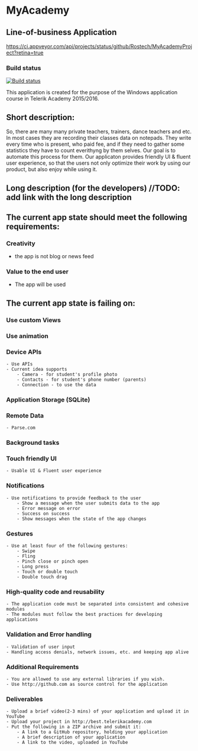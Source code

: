 # MyAcademy
## Line-of-business Application
https://ci.appveyor.com/api/projects/status/github/Rostech/MyAcademyProject?retina=true
### Build status

[![Build status](https://ci.appveyor.com/api/projects/status/rvxkxx2giwvv4vgj?svg=true)](https://ci.appveyor.com/project/Rostech/myacademyproject)


This application is created for the purpose of the Windows application course in Telerik Academy 2015/2016.

## Short description:
So, there are many many private teachers, trainers, dance teachers and etc. In most cases they are recording their classes data on notepads. They write every time who is present, who paid fee, and if they need to gather some statistics they have to count everithyng by them selves.
Our goal is to automate this process for them. Our applicaton provides friendly UI & fluent user experience, so that the users not only optimize their work by using our product, but also enjoy while using it. 

## Long description (for the developers) //TODO: add link with the long description

## The current app state should meet the following requirements:

###	Creativity 
 - the app is not blog or news feed

### Value to the end user
 - The app will be used
 
## The current app state is failing on:
 
### Use custom Views
### Use animation
### Device APIs
	- Use APIs
	- Current idea supports
		- Camera - for student's profile photo
		- Contacts - for student's phone number (parents)
		- Connection - to use the data 
### Application Storage (SQLite)
### Remote Data
	- Parse.com
### Background tasks
### Touch friendly UI
	- Usable UI & Fluent user experience
### Notifications
	- Use notifications to provide feedback to the user
		- Show a message when the user submits data to the app
		- Error message on error
		- Success on success
		- Show messages when the state of the app changes
### Gestures
	- Use at least four of the following gestures:
		- Swipe
		- Fling
		- Pinch close or pinch open
		- Long press
		- Touch or double touch
		- Double touch drag
### High-quality code and reusability
	- The application code must be separated into consistent and cohesive modules
	- The modules must follow the best practices for developing applications
### Validation and Error handling
	- Validation of user input
	- Handling access denials, network issues, etc. and keeping app alive
### Additional Requirements
	- You are allowed to use any external libraries if you wish.
	- Use http://github.com as source control for the application
### Deliverables
	- Upload a brief video(2-3 mins) of your application and upload it in YouTube
	- Upload your project in http://best.telerikacademy.com
	- Put the following in a ZIP archive and submit it:
		- A link to a GitHub repository, holding your application
		- A brief description of your application
		- A link to the video, uploaded in YouTube


 
 
 
